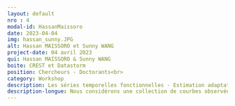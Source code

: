 ```yaml
---
layout: default
nro : 4
modal-id: HassanMaissoro
date: 2023-04-04
img: hassan_sunny.JPG
alt: Hassan MAISSORO et Sunny WANG
project-date: 04 avril 2023
qui: Hassan MAISSORO & Sunny WANG
boite: CREST et Datastorm
position: Chercheurs - Doctorants<br>
category: Workshop
description: Les séries temporelles fonctionnelles - Estimation adaptative et prévision + Functional PCA
description-longue: Nous considérons une collection de courbes observées successivement, par exemple l’ensemble des courbes de charge journalières d’une éolienne sur un an. \n Cette collection de courbes est une série temporelle fonctionnelle où chaque observation est une trajectoire observée à des pas de temps irréguliers et avec des erreurs de mesure dues aux capteurs, etc.\n Sous l’hypothèse de stationnarité et de faible dépendance, nous nous intéressons à l’estimation des paramètres de régularité locale. Ensuite, à partir des estimations de ces paramètres, on construit des estimations adaptatives des fonctions Moyenne et Auto-Covariance qui peuvent être utilisées pour estimer un modèle autorégressif fonctionnel (FAR). Enfin, nous proposons une application à la prévision des courbes de charge des éoliennes où le FAR est comparé à d’autres méthodes de Machine Learning (ML) et de séries temporelles. Une 2e partie (in English!) - How to reduce a functional time series analysis problem to a multivariate time series analysis problem using functional principal components analysis (FPCA) ? FPCA allows the analyst to parsimoniously represent functional data and more easily work with them in practice. We will also touch on adaptive FPCA, which enables FPCA to be performed while automatically adjusting to the smoothness of curves.
---
```

